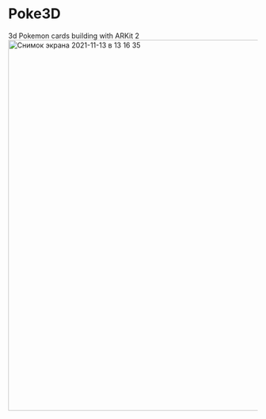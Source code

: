 # Poke3D
3d Pokemon cards building with ARKit 2
<img width="749" alt="Снимок экрана 2021-11-13 в 13 16 35" src="https://user-images.githubusercontent.com/66667779/141614941-27ccf840-3606-458c-9341-807319c50602.png">

